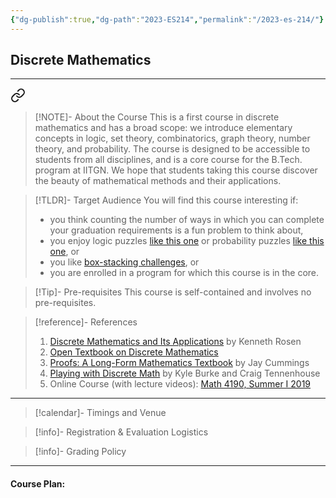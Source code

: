 ```yaml
---
{"dg-publish":true,"dg-path":"2023-ES214","permalink":"/2023-es-214/"}
---
```



## Discrete Mathematics
---



<div class="transclusion internal-embed is-loaded"><a class="markdown-embed-link" href="/descriptions/es-214/" aria-label="Open link"><svg xmlns="http://www.w3.org/2000/svg" width="24" height="24" viewBox="0 0 24 24" fill="none" stroke="currentColor" stroke-width="2" stroke-linecap="round" stroke-linejoin="round" class="svg-icon lucide-link"><path d="M10 13a5 5 0 0 0 7.54.54l3-3a5 5 0 0 0-7.07-7.07l-1.72 1.71"></path><path d="M14 11a5 5 0 0 0-7.54-.54l-3 3a5 5 0 0 0 7.07 7.07l1.71-1.71"></path></svg></a><div class="markdown-embed">




> [!NOTE]- About the Course
> This is a first course in discrete mathematics and has a broad scope: we introduce elementary concepts in logic, set theory, combinatorics, graph theory, number theory, and probability. The course is designed to be accessible to students from all disciplines, and is a core course for the B.Tech. program at IITGN. We hope that students taking this course discover the beauty of mathematical methods and their applications.

> [!TLDR]- Target Audience
> You will find this course interesting if:
> 
> - you think counting the number of ways in which you can complete your graduation requirements is a fun problem to think about,
> - you enjoy logic puzzles [like this one](https://www.youtube.com/watch?v=LKvjIsyYng8) or probability puzzles [like this one](https://www.youtube.com/watch?v=6_yU9eJ0NxA), or
> - you like [box-stacking challenges](https://en.wikipedia.org/wiki/Instant_Insanity), or
> - you are enrolled in a program for which this course is in the core.

> [!Tip]- Pre-requisites
> This course is self-contained and involves no pre-requisites.

> [!reference]- References
> 1. [Discrete Mathematics and Its Applications](https://www.mheducation.com/highered/product/discrete-mathematics-applications-rosen/M9781259676512.html) by Kenneth Rosen
> 2. [Open Textbook on Discrete Mathematics](https://open.umn.edu/opentextbooks/textbooks/discrete-mathematics-an-open-introduction)
> 3. [Proofs: A Long-Form Mathematics Textbook](https://longformmath.com/proofs-home) by Jay Cummings
> 4. [Playing with Discrete Math](http://kyleburke.info/CGTBook.php) by Kyle Burke and Craig Tennenhouse
> 5. Online Course (with lecture videos): [Math 4190, Summer I 2019](http://www.math.clemson.edu/~macaule/classes/m19_math4190/)

---



</div></div>


> [!calendar]- Timings and Venue
> 
>
>

> [!info]- Registration & Evaluation Logistics
> 

> [!info]- Grading Policy
> 
>

---

#### Course Plan: 

